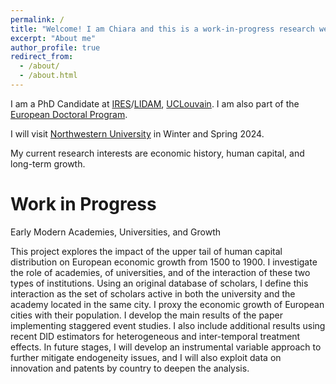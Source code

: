 ```yaml
---
permalink: /
title: "Welcome! I am Chiara and this is a work-in-progress research website"
excerpt: "About me"
author_profile: true
redirect_from: 
  - /about/
  - /about.html
---
```


I am a PhD Candidate at [IRES](https://uclouvain.be/en/research-institutes/lidam/ires)/[LIDAM](https://uclouvain.be/en/research-institutes/lidam), [UCLouvain](https://uclouvain.be/en/index.html). I am also part of the [European Doctoral Program](https://uclouvain.be/en/research-institutes/lidam/core/edp.html). 

I will visit [Northwestern University](https://www.northwestern.edu/) in Winter and Spring 2024. 

My current research interests are economic history, human capital, and long-term growth.

Work in Progress
=====

Early Modern Academies, Universities, and Growth

This project explores the impact of the upper tail of human capital distribution on European economic growth from 1500 to 1900. I investigate the role of academies, of universities, and of the interaction of these two types of institutions. Using an original database of scholars, I define this interaction as the set of scholars active in both the university and the academy located in the same city. I proxy the economic growth of European cities with their population. I develop the main results of the paper implementing staggered event studies. I also include additional results using recent DID estimators for heterogeneous and inter-temporal treatment effects. In future stages, I will develop an instrumental variable approach to further mitigate endogeneity issues, and I will also exploit data on innovation and patents by country to deepen the analysis.
